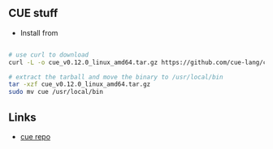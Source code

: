 ## CUE stuff


* Install from 

```bash

# use curl to download 
curl -L -o cue_v0.12.0_linux_amd64.tar.gz https://github.com/cue-lang/cue/releases/download/v0.12.0/cue_v0.12.0_linux_amd64.tar.gz

# extract the tarball and move the binary to /usr/local/bin
tar -xzf cue_v0.12.0_linux_amd64.tar.gz
sudo mv cue /usr/local/bin
```

## Links

* [cue repo](https://github.com/cue-lang/cueS)